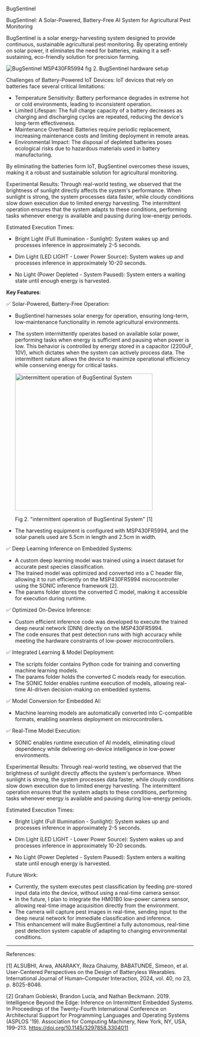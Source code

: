 BugSentinel

BugSentinel: A Solar-Powered, Battery-Free AI System for Agricultural Pest Monitoring

BugSentinel is a solar energy-harvesting system designed to provide continuous, sustainable agricultural pest monitoring. By operating entirely on solar power, it eliminates the need for batteries, making it a self-sustaining, eco-friendly solution for precision farming.

![BugSentinel MSP430FR5994](https://github.com/user-attachments/assets/8ba77053-1dd5-4786-809b-47393c657847)
  fig 2. BugSentinel hardware setup

Challenges of Battery-Powered IoT Devices:
IoT devices that rely on batteries face several critical limitations:
- Temperature Sensitivity: Battery performance degrades in extreme hot or cold environments, leading to inconsistent operation.
- Limited Lifespan: The full charge capacity of a battery decreases as charging and discharging cycles are repeated, reducing the device's long-term effectiveness.
- Maintenance Overhead: Batteries require periodic replacement, increasing maintenance costs and limiting deployment in remote areas.
- Environmental Impact: The disposal of depleted batteries poses ecological risks due to hazardous materials used in battery manufacturing.

By eliminating the batteries form IoT, BugSentinel overcomes these issues, making it a robust and sustainable solution for agricultural monitoring.

Experimental Results:
Through real-world testing, we observed that the brightness of sunlight directly affects the system's performance. When sunlight is strong, the system processes data faster, while cloudy conditions slow down execution due to limited energy harvesting. The intermittent operation ensures that the system adapts to these conditions, performing tasks whenever energy is available and pausing during low-energy periods.

Estimated Execution Times:
- Bright Light (Full Illumination -  Sunlight): System wakes up and processes inference in approximately 2-5 seconds.
  
- Dim Light (LED LIGHT - Lower Power Source): System wakes up and processes inference in approximately 10-20 seconds.

- No Light (Power Depleted - System Paused): System enters a waiting state until enough energy is harvested.

**Key Features**:

✅ Solar-Powered, Battery-Free Operation:  
- BugSentinel harnesses solar energy for operation, ensuring long-term, low-maintenance functionality in remote agricultural environments.
  
- The system intermittently operates based on available solar power, performing tasks when energy is sufficient and pausing when power is low. This behavior is controlled by energy stored in a capacitor (2200uF, 10V), which dictates when the system can actively process data. The intermittent nature allows the device to maximize operational efficiency while conserving energy for critical tasks.
  
  <img width="369" alt="intermittent operation of BugSentinal System" src="https://github.com/user-attachments/assets/853372c6-5cc1-4c18-8700-da9747e6c059" />
  
    Fig 2.  "intermittent operation of BugSentinal System" [1]

- The harvesting equipment is configured with MSP430FR5994, and the solar panels used are 5.5cm in length and 2.5cm in width.
  

✅ Deep Learning Inference on Embedded Systems:  
- A custom deep learning model was trained using a  insect dataset for accurate pest species classification.  
- The trained model was optimized and converted into a C header file, allowing it to run efficiently on the MSP430FR5994 microcontroller using the SONIC inference framework [2].  
- The params folder stores the converted C model, making it accessible for execution during runtime.

✅ Optimized On-Device Inference:  
- Custom efficient inference code was developed to execute the trained deep neural network (DNN) directly on the MSP430FR5994.  
- The code ensures that pest detection runs with high accuracy while meeting the hardware constraints of low-power microcontrollers.  

✅ Integrated Learning & Model Deployment:  
- The scripts folder contains Python code for training and converting machine learning models.
- The params folder holds the converted C models ready for execution.
- The SONIC folder enables runtime execution of models, allowing real-time AI-driven decision-making on embedded systems.  

✅ Model Conversion for Embedded AI:  
- Machine learning models are automatically converted into C-compatible formats, enabling seamless deployment on microcontrollers.  

✅ Real-Time Model Execution:  
- SONIC enables runtime execution of AI models, eliminating cloud dependency while delivering on-device intelligence in low-power environments.  

Experimental Results:
Through real-world testing, we observed that the brightness of sunlight directly affects the system's performance. When sunlight is strong, the system processes data faster, while cloudy conditions slow down execution due to limited energy harvesting. The intermittent operation ensures that the system adapts to these conditions, performing tasks whenever energy is available and pausing during low-energy periods.

Estimated Execution Times:
- Bright Light (Full Illumination -  Sunlight): System wakes up and processes inference in approximately 2-5 seconds.
  
- Dim Light (LED LIGHT - Lower Power Source): System wakes up and processes inference in approximately 10-20 seconds.

- No Light (Power Depleted - System Paused): System enters a waiting state until enough energy is harvested.

Future Work:
- Currently, the system executes pest classification by feeding pre-stored input data into the device, without using a real-time camera sensor.
- In the future, I plan to integrate the HM01B0 low-power camera sensor, allowing real-time image acquisition directly from the environment.
- The camera will capture pest images in real-time, sending input to the deep neural network for immediate classification and inference.
- This enhancement will make BugSentinel a fully autonomous, real-time pest detection system capable of adapting to changing environmental conditions.
  

---

References:

[1] ALSUBHI, Arwa, ANARAKY, Reza Ghaiumy, BABATUNDE, Simeon, et al. User-Centered Perspectives on the Design of Batteryless Wearables. International Journal of Human–Computer Interaction, 2024, vol. 40, no 23, p. 8025-8046.

[2] Graham Gobieski, Brandon Lucia, and Nathan Beckmann. 2019. Intelligence Beyond the Edge: Inference on Intermittent Embedded Systems. In Proceedings of the Twenty-Fourth International Conference on Architectural Support for Programming Languages and Operating Systems (ASPLOS '19). Association for Computing Machinery, New York, NY, USA, 199–213. https://doi.org/10.1145/3297858.3304011





